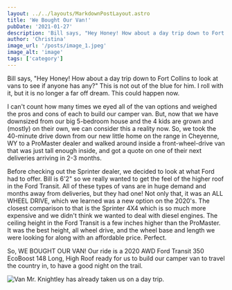 ```yaml
---
layout: ../../layouts/MarkdownPostLayout.astro
title: 'We Bought Our Van!'
pubDate: '2021-01-27'
description: 'Bill says, "Hey Honey! How about a day trip down to Fort Collins to look at vans to see if anyone has any?" This is not out of the blue for him. I roll with it, but it...'
author: 'Christina'
image_url: '/posts/image_1.jpeg'
image_alt: 'image'
tags: ['category']
---
```


Bill says, "Hey Honey! How about a day trip down to Fort Collins to look at vans to see if anyone has any?" This is not out of the blue for him. I roll with it, but it is no longer a far off dream. This could happen now.

I can't count how many times we eyed all of the van options and weighed the pros and cons of each to build our camper van. But, now that we have downsized from our big 5-bedroom house and the 4 kids are grown and (mostly) on their own, we can consider this a reality now. So, we took the 40-minute drive down from our new little home on the range in Cheyenne, WY to a ProMaster dealer and walked around inside a front-wheel-drive van that was just tall enough inside, and got a quote on one of their next deliveries arriving in 2-3 months.

Before checking out the Sprinter dealer, we decided to look at what Ford had to offer. Bill is 6'2" so we really wanted to get the feel of the higher roof in the Ford Transit. All of these types of vans are in huge demand and months away from deliveries, but they had one! Not only that, it was an ALL WHEEL DRIVE, which we learned was a new option on the 2020's. The closest comparison to that is the Sprinter 4X4 which is so much more expensive and we didn't think we wanted to deal with diesel engines. The ceiling height in the Ford Transit is a few inches higher than the ProMaster. It was the best height, all wheel drive, and the wheel base and length we were looking for along with an affordable price. Perfect.

So, WE BOUGHT OUR VAN! Our ride is a 2020 AWD Ford Transit 350 EcoBoost 148 Long, High Roof ready for us to build our camper van to travel the country in, to have a good night on the trail.

![Van](/posts/IMG_0769.png 'Mr. Knightley has already taken us on a day trip.')
Mr. Knightley has already taken us on a day trip.
